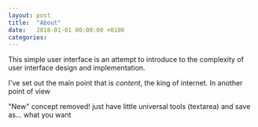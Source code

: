 ```yaml
---
layout: post
title:  "About"
date:   2018-01-01 00:00:00 +0100
categories:
---
```

This simple user interface is an attempt to introduce to the complexity of
user interface design and implementation.

I've set out the main point that is *content*, the king of internet. In another
point of view

"New" concept removed! just have little universal tools (textarea) and
save as... what you want
